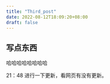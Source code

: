 ```yaml
---
title: "Third_post"
date: 2022-08-12T18:09:20+08:00
draft: false
---
```


## 写点东西

哈哈哈哈哈哈哈哈

21：48 进行一下更新，看网页有没有更新。
